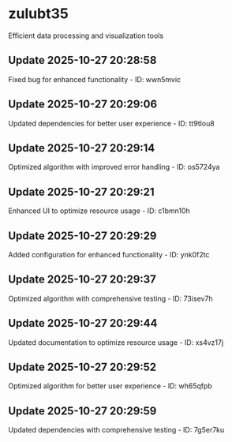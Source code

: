 # zulubt35
Efficient data processing and visualization tools

## Update 2025-10-27 20:28:58
Fixed bug for enhanced functionality - ID: wwn5mvic


## Update 2025-10-27 20:29:06
Updated dependencies for better user experience - ID: tt9tlou8


## Update 2025-10-27 20:29:14
Optimized algorithm with improved error handling - ID: os5724ya


## Update 2025-10-27 20:29:21
Enhanced UI to optimize resource usage - ID: c1bmn10h


## Update 2025-10-27 20:29:29
Added configuration for enhanced functionality - ID: ynk0f2tc


## Update 2025-10-27 20:29:37
Optimized algorithm with comprehensive testing - ID: 73isev7h


## Update 2025-10-27 20:29:44
Updated documentation to optimize resource usage - ID: xs4vz17j


## Update 2025-10-27 20:29:52
Optimized algorithm for better user experience - ID: wh65qfpb


## Update 2025-10-27 20:29:59
Updated dependencies with comprehensive testing - ID: 7g5er7ku

